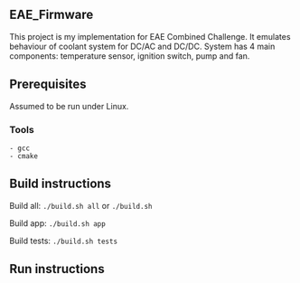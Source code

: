 ## EAE_Firmware
This project is my implementation for EAE Combined Challenge.
It emulates behaviour of coolant system for DC/AC and DC/DC. System has 4 main components: temperature sensor, ignition switch, pump and fan.

## Prerequisites

Assumed to be run under Linux.

### Tools
    - gcc
    - cmake

## Build instructions
Build all:
`./build.sh all` or `./build.sh`

Build app:
`./build.sh app`

Build tests:
`./build.sh tests`

## Run instructions
